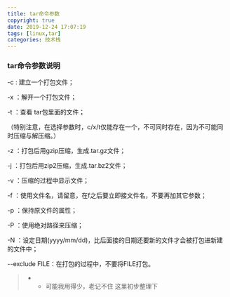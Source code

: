 ```yaml
---
title: tar命令参数
copyright: true
date: 2019-12-24 17:07:19
tags: [linux,tar]
categories: 技术栈
---
```


### tar命令参数说明

-c : 建立一个打包文件；

-x ：解开一个打包文件；

-t ：查看 tar包里面的文件；

（特别注意，在选择参数时，c/x/t仅能存在一个，不可同时存在，因为不可能同时压缩与解压缩。）

-z ：打包后用gzip压缩，生成.tar.gz文件；

-j ：打包后用zip2压缩，生成.tar.bz2文件；

-v ：压缩的过程中显示文件；

-f ：使用文件名，请留意，在f之后要立即接文件名，不要再加其它参数；

-p ：保持原文件的属性；

-P ：使用绝对路径来压缩；

-N ：设定日期(yyyy/mm/dd)，比后面接的日期还要新的文件才会被打包进新建的文件中；

--exclude FILE：在打包的过程中，不要将FILE打包。

> - - 可能我用得少，老记不住  这里初步整理下